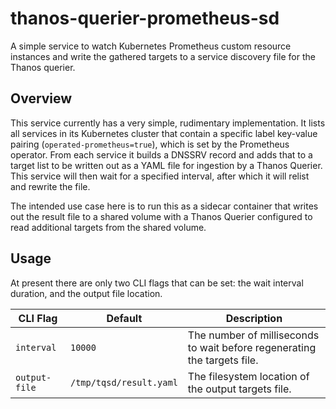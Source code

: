 # thanos-querier-prometheus-sd
A simple service to watch Kubernetes Prometheus custom resource instances and write the gathered targets to a service
discovery file for the Thanos querier.

## Overview
This service currently has a very simple, rudimentary implementation. It lists all services in its Kubernetes cluster
that contain a specific label key-value pairing (`operated-prometheus=true`), which is set by the Prometheus operator.
From each service it builds a DNSSRV record and adds that to a target list to be written out as a YAML file for
ingestion by a Thanos Querier. This service will then wait for a specified interval, after which it will relist and
rewrite the file.

The intended use case here is to run this as a sidecar container that writes out the result file to a shared volume with
a Thanos Querier configured to read additional targets from the shared volume.

## Usage
At present there are only two CLI flags that can be set: the wait interval duration, and the output file location.

| CLI Flag      | Default                 | Description                                                              |
|---------------|-------------------------|--------------------------------------------------------------------------|
| `interval`    | `10000`                 | The number of milliseconds to wait before regenerating the targets file. |
| `output-file` | `/tmp/tqsd/result.yaml` | The filesystem location of the output targets file.                      |